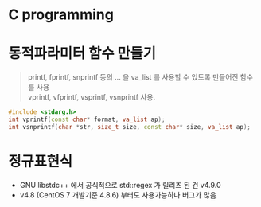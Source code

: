 C programming
=============

# 동적파라미터 함수 만들기

> printf, fprintf, snprintf 등의 ... 을 va_list 를 사용할 수 있도록 만들어진 함수를 사용   
> vprintf, vfprintf, vsprintf, vsnprintf 사용.   

```cpp
#include <stdarg.h>
int vprintf(const char* format, va_list ap);
int vsnprintf(char *str, size_t size, const char* size, va_list ap);
```

# 정규표현식

- GNU libstdc++ 에서 공식적으로 std::regex 가 릴리즈 된 건 v4.9.0
- v4.8 (CentOS 7 개발기준 4.8.6) 부터도 사용가능하나 버그가 많음